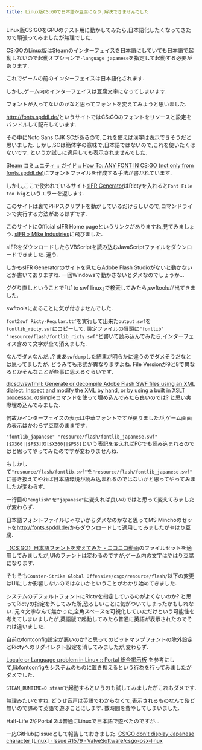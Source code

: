 ```yaml
---
title: Linux版CS:GOで日本語が豆腐になり,解決できませんでした
---
```


Linux版CS:GOをGPUのテスト用に動かしてみたら,日本語化したくなってきたので頑張ってみましたが無理でした.

CS:GOのLinux版はSteamのインターフェイスを日本語にしていても日本語で起動しないので起動オプションで`-language japanese`を指定して起動する必要があります.

これでゲームの前のインターフェイスは日本語化されます.

しかし,ゲーム内のインターフェイスは豆腐文字になってしまいます.

フォントが入ってないのかなと思ってフォントを変えてみようと思いました.

<http://fonts.spddl.de/>というサイトではCS:GOのフォントをリソースと設定をバンドルして配布しています.

その中にNoto Sans CJK SCがあるので,これを使えば漢字は表示できそうだと思いました.
しかし,SCは簡体字の意味で,日本語ではないので,これを使いたくはないです.
というか試しに適用しても表示されませんでした.

[Steam コミュニティ :: ガイド :: How To: ANY FONT IN CS:GO (not only from fonts.spddl.de)](https://steamcommunity.com/sharedfiles/filedetails/?id=502019504)にフォントファイルを作成する手法が書かれています.

しかし,ここで使われているサイト[sIFR Generator](http://www.sifrgenerator.com/)はRictyを入れると`Font File too big`というエラーを返します.

このサイトは裏でPHPスクリプトを動かしているだけらしいので,コマンドラインで実行する方法があるはずです.

このサイトにOfficial sIFR Home pageというリンクがありますね,見てみましょう.
[sIFR » Mike Industries](https://mikeindustries.com/blog/sifr)に飛びました.

sIFRをダウンロードしたらVBScriptを読み込むJavaScriptファイルをダウンロードできました.
違う.

しかもsIFR Generatorのサイトを見たらAdobe Flash Studioがないと動かないとか書いてありますね.
一回Windowsで動かさないとダメなのでしょうか…

ググり直しということで｢ttf to swf linux｣で検索してみたら,swftoolsが出てきました.

swftoolsにあることに気が付きませんでした.

`font2swf Ricty-Regular.ttf`を実行して出来た`output.swf`を`fontlib_ricty.swf`にコピーして.
設定ファイルの冒頭に`"fontlib" "resource/flash/fontlib_ricty.swf"`と書いて読み込んでみたら,インターフェイス含めて文字が全て消えました.

なんでダメなんだ…?
まあ`swfdump`した結果が明らかに違うのでダメそうだなとは思ってましたが.
どうみても形式が異なりますよね.
File Versionが9と8で異なるとかそんなことが些事に思えるぐらいです.

[djcsdy/swfmill: Generate or decompile Adobe Flash SWF files using an XML dialect. Inspect and modify the XML by hand, or by using a built in XSLT processor.](https://github.com/djcsdy/swfmill)
のsimpleコマンドを使って埋め込んでみたら良いのでは?
と思い実際埋め込んでみました.

何故かインターフェイスの表示は中華フォントですが戻りましたが,ゲーム画面の表示はかわらず豆腐のままです.

`"fontlib_japanese" "resource/flash/fontlib_japanese.swf"	[$X360||$PS3]`の`[$X360||$PS3]`という表記を変えればPCでも読み込まれるのではと思ってやってみたのですが変わりませんね.

もしかして`"resource/flash/fontlib.swf"`を`"resource/flash/fontlib_japanese.swf"`に書き換えてやれば日本語環境が読み込まれるのではないかと思ってやってみましたが変わらず.

一行目の`"english"`を`"japanese"`に変えれば良いのではと思って変えてみましたが変わらず.

日本語フォントファイルじゃないからダメなのかなと思ってMS Minchoのセットを<http://fonts.spddl.de/>からダウンロードして適用してみましたがやはり豆腐.

[【CS:GO】日本語フォントを変えてみた - ニコニコ動画](http://www.nicovideo.jp/watch/sm25367290)のファイルセットを適用してみましたが,UIのフォントは変わるのですが,ゲーム内の文字はやはり豆腐になります.

そもそも`Counter-Strike Global Offensive/csgo/resource/flash/`以下の変更はUIにしか影響しないのではないかということがわかり始めてきました.

システムのデフォルトフォントにRictyを指定しているのがよくないのか?
と思ってRictyの指定を外してみた所,恐ろしいことに気がついてしまったかもしれない.
元々文字なんて無かった,全角スペースを可視化していただけという可能性を考えてしまいましたが,英語版で起動してみたら普通に英語が表示されたのでそれは違いました.

自前のfontconfig設定が悪いのか?と思ってのビットマップフォントの除外設定とRictyへのリダイレクト設定を消してみましたが,変わらず.

[Locale or Language problem in Linux :: Portal 総合掲示板](http://steamcommunity.com/app/400/discussions/0/412446292775908119/#c412446890548360625)
を参考にして,libfontconfigをシステムのものに置き換えるという行為を行ってみましたがダメでした.

`STEAM_RUNTIME=0 steam`で起動するというのも試してみましたがこれもダメです.

無理みたいですね.
どうせ音声は英語でわからなくて,表示されるものなんて殆ど無いので諦めて英語で遊ぶことにします.
数時間を費やしてしまいました.

Half-Life 2やPortal 2は普通にLinuxで日本語で遊べたのですが…

一応GitHubにissueとして報告しておきました.
[CS:GO don't display Japanese character [Linux] · Issue #1579 · ValveSoftware/csgo-osx-linux](https://github.com/ValveSoftware/csgo-osx-linux/issues/1579)
